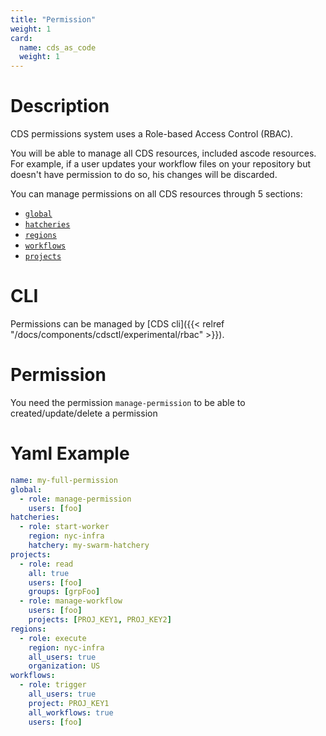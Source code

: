 ```yaml
---
title: "Permission"
weight: 1
card:
  name: cds_as_code
  weight: 1
---
```


# Description
CDS permissions system uses a Role-based Access Control (RBAC).

You will be able to manage all CDS resources, included ascode resources. 
For example, if a user updates your workflow files on your repository but doesn't have permission to do so, his changes will be discarded.

You can manage permissions on all CDS resources through 5 sections:

* [`global`](./global/)
* [`hatcheries`](./hatchery/)
* [`regions`](./region/)
* [`workflows`](./workflow/)
* [`projects`](./project/)

# CLI

Permissions can be managed by [CDS cli]({{< relref "/docs/components/cdsctl/experimental/rbac" >}}).

# Permission

You need the permission `manage-permission` to be able to created/update/delete a permission

# Yaml Example

```yaml
name: my-full-permission
global:
  - role: manage-permission
    users: [foo]
hatcheries:
  - role: start-worker
    region: nyc-infra
    hatchery: my-swarm-hatchery
projects:
  - role: read
    all: true
    users: [foo]
    groups: [grpFoo]
  - role: manage-workflow
    users: [foo]
    projects: [PROJ_KEY1, PROJ_KEY2]
regions:
  - role: execute
    region: nyc-infra
    all_users: true
    organization: US
workflows:
  - role: trigger
    all_users: true
    project: PROJ_KEY1
    all_workflows: true
    users: [foo]
```